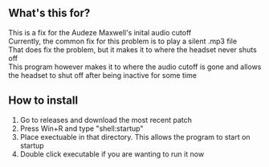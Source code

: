 ## What's this for?

This is a fix for the Audeze Maxwell's inital audio cutoff<br>
Currently, the common fix for this problem is to play a silent .mp3 file<br>
That does fix the problem, but it makes it to where the headset never shuts off<br>
This program however makes it to where the audio cutoff is gone and allows the headset to shut off after being inactive for some time

## How to install
1. Go to releases and download the most recent patch
2. Press Win+R and type "shell:startup"
3. Place exectuable in that directory. This allows the program to start on startup
4. Double click executable if you are wanting to run it now
